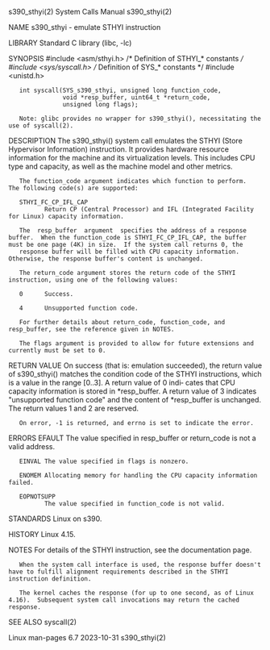 s390_sthyi(2)                                                                               System Calls Manual                                                                               s390_sthyi(2)

NAME
       s390_sthyi - emulate STHYI instruction

LIBRARY
       Standard C library (libc, -lc)

SYNOPSIS
       #include <asm/sthyi.h>        /* Definition of STHYI_* constants */
       #include <sys/syscall.h>      /* Definition of SYS_* constants */
       #include <unistd.h>

       int syscall(SYS_s390_sthyi, unsigned long function_code,
                   void *resp_buffer, uint64_t *return_code,
                   unsigned long flags);

       Note: glibc provides no wrapper for s390_sthyi(), necessitating the use of syscall(2).

DESCRIPTION
       The s390_sthyi() system call emulates the STHYI (Store Hypervisor Information) instruction.  It provides hardware resource information for the machine and its virtualization levels.  This includes
       CPU type and capacity, as well as the machine model and other metrics.

       The function_code argument indicates which function to perform.  The following code(s) are supported:

       STHYI_FC_CP_IFL_CAP
              Return CP (Central Processor) and IFL (Integrated Facility for Linux) capacity information.

       The  resp_buffer  argument  specifies the address of a response buffer.  When the function_code is STHYI_FC_CP_IFL_CAP, the buffer must be one page (4K) in size.  If the system call returns 0, the
       response buffer will be filled with CPU capacity information.  Otherwise, the response buffer's content is unchanged.

       The return_code argument stores the return code of the STHYI instruction, using one of the following values:

       0      Success.

       4      Unsupported function code.

       For further details about return_code, function_code, and resp_buffer, see the reference given in NOTES.

       The flags argument is provided to allow for future extensions and currently must be set to 0.

RETURN VALUE
       On success (that is: emulation succeeded), the return value of s390_sthyi() matches the condition code of the STHYI instructions, which is a value in the range [0..3].  A return value of  0  indi‐
       cates  that  CPU capacity information is stored in *resp_buffer.  A return value of 3 indicates "unsupported function code" and the content of *resp_buffer is unchanged.  The return values 1 and 2
       are reserved.

       On error, -1 is returned, and errno is set to indicate the error.

ERRORS
       EFAULT The value specified in resp_buffer or return_code is not a valid address.

       EINVAL The value specified in flags is nonzero.

       ENOMEM Allocating memory for handling the CPU capacity information failed.

       EOPNOTSUPP
              The value specified in function_code is not valid.

STANDARDS
       Linux on s390.

HISTORY
       Linux 4.15.

NOTES
       For details of the STHYI instruction, see the documentation page.

       When the system call interface is used, the response buffer doesn't have to fulfill alignment requirements described in the STHYI instruction definition.

       The kernel caches the response (for up to one second, as of Linux 4.16).  Subsequent system call invocations may return the cached response.

SEE ALSO
       syscall(2)

Linux man-pages 6.7                                                                              2023-10-31                                                                                   s390_sthyi(2)
